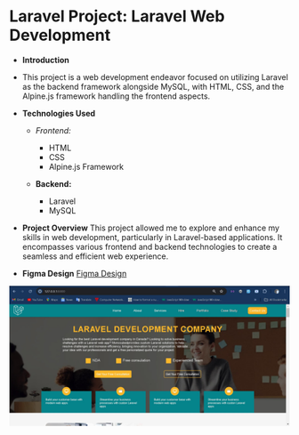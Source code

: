 # Laravel Project: Laravel Web Development

-   **Introduction**
-   This project is a web development endeavor focused on utilizing Laravel as the backend framework alongside MySQL, with HTML, CSS, and the Alpine.js framework handling the frontend aspects.

-   **Technologies Used**

    -   _Frontend:_

        -   HTML
        -   CSS
        -   Alpine.js Framework

    -   **Backend:**
        -   Laravel
        -   MySQL

-   **Project Overview**
    This project allowed me to explore and enhance my skills in web development, particularly in Laravel-based applications. It encompasses various frontend and backend technologies to create a seamless and efficient web experience.

-   **Figma Design**
    [Figma Design](<Laravel website.fig>)

![Project Screenshot](<Screenshot 2024-04-21 205204.jpg>)
